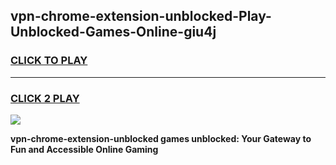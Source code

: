 
## vpn-chrome-extension-unblocked-Play-Unblocked-Games-Online-giu4j
<h3>
<a href="https://premium76.site?title=vpn-chrome-extension-unblocked&ref=25A">CLICK TO PLAY</a></h3>
<hr>

<h3>
<a href="https://premium76.site?title=vpn-chrome-extension-unblocked&ref=25A">CLICK 2 PLAY</a>
  
</h3>

<a href="https://premium76.site?title=vpn-chrome-extension-unblocked&ref=25A"><img src="https://clearcache.store/games.png"></a>


**vpn-chrome-extension-unblocked games unblocked: Your Gateway to Fun and Accessible Online Gaming**

